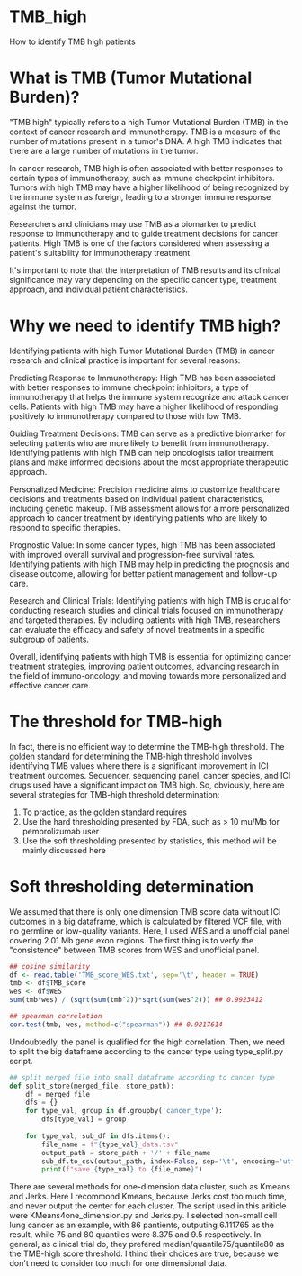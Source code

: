# TMB_high
How to identify TMB high patients

# What is TMB (Tumor Mutational Burden)?
"TMB high" typically refers to a high Tumor Mutational Burden (TMB) in the context of cancer research and immunotherapy. TMB is a measure of the number of mutations present in a tumor's DNA. A high TMB indicates that there are a large number of mutations in the tumor.

In cancer research, TMB high is often associated with better responses to certain types of immunotherapy, such as immune checkpoint inhibitors. Tumors with high TMB may have a higher likelihood of being recognized by the immune system as foreign, leading to a stronger immune response against the tumor.

Researchers and clinicians may use TMB as a biomarker to predict response to immunotherapy and to guide treatment decisions for cancer patients. High TMB is one of the factors considered when assessing a patient's suitability for immunotherapy treatment.

It's important to note that the interpretation of TMB results and its clinical significance may vary depending on the specific cancer type, treatment approach, and individual patient characteristics.

# Why we need to identify TMB high?
Identifying patients with high Tumor Mutational Burden (TMB) in cancer research and clinical practice is important for several reasons:

Predicting Response to Immunotherapy: High TMB has been associated with better responses to immune checkpoint inhibitors, a type of immunotherapy that helps the immune system recognize and attack cancer cells. Patients with high TMB may have a higher likelihood of responding positively to immunotherapy compared to those with low TMB.

Guiding Treatment Decisions: TMB can serve as a predictive biomarker for selecting patients who are more likely to benefit from immunotherapy. Identifying patients with high TMB can help oncologists tailor treatment plans and make informed decisions about the most appropriate therapeutic approach.

Personalized Medicine: Precision medicine aims to customize healthcare decisions and treatments based on individual patient characteristics, including genetic makeup. TMB assessment allows for a more personalized approach to cancer treatment by identifying patients who are likely to respond to specific therapies.

Prognostic Value: In some cancer types, high TMB has been associated with improved overall survival and progression-free survival rates. Identifying patients with high TMB may help in predicting the prognosis and disease outcome, allowing for better patient management and follow-up care.

Research and Clinical Trials: Identifying patients with high TMB is crucial for conducting research studies and clinical trials focused on immunotherapy and targeted therapies. By including patients with high TMB, researchers can evaluate the efficacy and safety of novel treatments in a specific subgroup of patients.

Overall, identifying patients with high TMB is essential for optimizing cancer treatment strategies, improving patient outcomes, advancing research in the field of immuno-oncology, and moving towards more personalized and effective cancer care.

# The threshold for TMB-high
In fact, there is no efficient way to determine the TMB-high threshold. The golden standard for determining the TMB-high threshold involves identifying TMB values where there is a significant improvement in ICI treatment outcomes. Sequencer, sequencing panel, cancer species, and ICI drugs used have a significant impact on TMB high.
So, obviously, here are several strategies for TMB-high threshold determination:
1. To practice, as the golden standard requires
2. Use the hard thresholding presented by FDA, such as > 10 mu/Mb for pembrolizumab user
3. Use the soft thresholding presented by statistics, this method will be mainly discussed here

# Soft thresholding determination
We assumed that there is only one dimension TMB score data without ICI outcomes in a big dataframe, which is calculated by filtered VCF file, with no germline or low-quality variants.
Here, I used WES and a unofficial panel covering 2.01 Mb gene exon regions. The first thing is to verfy the "consistence" between TMB scores from WES and unofficial panel.
```R
## cosine similarity
df <- read.table('TMB_score_WES.txt', sep='\t', header = TRUE)
tmb <- df$TMB_score
wes <- df$WES
sum(tmb*wes) / (sqrt(sum(tmb^2))*sqrt(sum(wes^2))) ## 0.9923412

## spearman correlation
cor.test(tmb, wes, method=c("spearman")) ## 0.9217614 
```
Undoubtedly, the panel is qualified for the high correlation.
Then, we need to split the big dataframe according to the cancer type using type_split.py script.
```python
## split merged file into small dataframe according to cancer type
def split_store(merged_file, store_path):
    df = merged_file
    dfs = {}
    for type_val, group in df.groupby('cancer_type'):
        dfs[type_val] = group
        
    for type_val, sub_df in dfs.items():
        file_name = f"{type_val}_data.tsv"
        output_path = store_path + '/' + file_name
        sub_df.to_csv(output_path, index=False, sep='\t', encoding='utf')
        print(f"save {type_val} to {file_name}")
```
There are several methods for one-dimension data cluster, such as Kmeans and Jerks. Here I recommond Kmeans, because Jerks cost too much time, and never output the center for each cluster.
The script used in this ariticle were KMeans4one_dimension.py and Jerks.py.
I selected non-small cell lung cancer as an example, with 86 pantients, outputing 6.111765 as the result, while 75 and 80 quantiles were 8.375 and 9.5 respectively. In general, as clinical trial do, they prefered median/quantile75/quantile80 as the TMB-high score threshold. I thind their choices are true, because we don't need to consider too much for one dimensional data.
